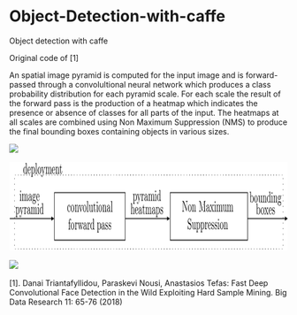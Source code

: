 # Object-Detection-with-caffe

Object detection with caffe

Original code of [1]

An spatial image pyramid is computed for the input image and is forward-passed through a convolultional neural network which produces a class probability distribution for each pyramid scale. For each scale the result of the forward pass is the production of a heatmap which indicates the presence or absence of classes for all parts of the input. The heatmaps at all scales are combined using Non Maximum Suppression (NMS) to produce the final bounding boxes containing objects in various sizes.

![](https://media.giphy.com/media/3rZTGdVIM8FpPWxqx0/giphy.gif)


<p align="center">
<img width="999" height="160" src="https://github.com/danaitri/Object-Detection-with-caffe/blob/master/canvas.png">
</p>

![](https://media.giphy.com/media/fwYVk1ZiC0VuMTlDPR/giphy.gif)


[1]. Danai Triantafyllidou, Paraskevi Nousi, Anastasios Tefas:
Fast Deep Convolutional Face Detection in the Wild Exploiting Hard Sample Mining. Big Data Research 11: 65-76 (2018)


